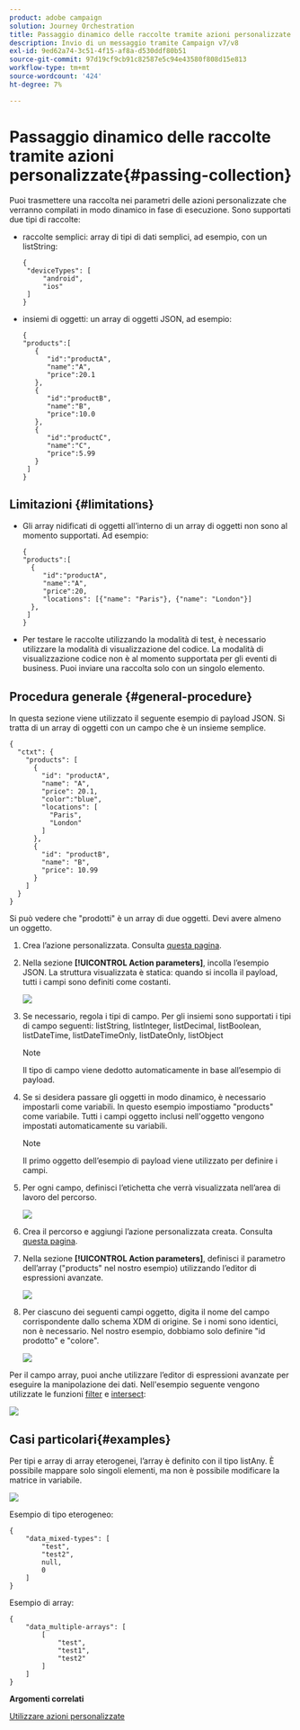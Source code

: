 ```yaml
---
product: adobe campaign
solution: Journey Orchestration
title: Passaggio dinamico delle raccolte tramite azioni personalizzate
description: Invio di un messaggio tramite Campaign v7/v8
exl-id: 9ed62a74-3c51-4f15-af8a-d530ddf80b51
source-git-commit: 97d19cf9cb91c82587e5c94e43580f808d15e813
workflow-type: tm+mt
source-wordcount: '424'
ht-degree: 7%

---
```


# Passaggio dinamico delle raccolte tramite azioni personalizzate{#passing-collection}

Puoi trasmettere una raccolta nei parametri delle azioni personalizzate che verranno compilati in modo dinamico in fase di esecuzione. Sono supportati due tipi di raccolte:

* raccolte semplici: array di tipi di dati semplici, ad esempio, con un listString:

  ```
  {
   "deviceTypes": [
       "android",
       "ios"
   ]
  }
  ```

* insiemi di oggetti: un array di oggetti JSON, ad esempio:

  ```
  {
  "products":[
     {
        "id":"productA",
        "name":"A",
        "price":20.1
     },
     {
        "id":"productB",
        "name":"B",
        "price":10.0
     },
     {
        "id":"productC",
        "name":"C",
        "price":5.99
     }
   ]
  }
  ```

## Limitazioni {#limitations}

* Gli array nidificati di oggetti all’interno di un array di oggetti non sono al momento supportati. Ad esempio:

  ```
  {
  "products":[
    {
       "id":"productA",
       "name":"A",
       "price":20,
       "locations": [{"name": "Paris"}, {"name": "London"}]
    },
   ]
  }
  ```

* Per testare le raccolte utilizzando la modalità di test, è necessario utilizzare la modalità di visualizzazione del codice. La modalità di visualizzazione codice non è al momento supportata per gli eventi di business. Puoi inviare una raccolta solo con un singolo elemento.

## Procedura generale {#general-procedure}

In questa sezione viene utilizzato il seguente esempio di payload JSON. Si tratta di un array di oggetti con un campo che è un insieme semplice.

```
{
  "ctxt": {
    "products": [
      {
        "id": "productA",
        "name": "A",
        "price": 20.1,
        "color":"blue",
        "locations": [
          "Paris",
          "London"
        ]
      },
      {
        "id": "productB",
        "name": "B",
        "price": 10.99
      }
    ]
  }
}
```

Si può vedere che &quot;prodotti&quot; è un array di due oggetti. Devi avere almeno un oggetto.

1. Crea l’azione personalizzata. Consulta [questa pagina](../action/about-custom-action-configuration.md).

1. Nella sezione **[!UICONTROL Action parameters]**, incolla l’esempio JSON. La struttura visualizzata è statica: quando si incolla il payload, tutti i campi sono definiti come costanti.

   ![](../assets/uc-collection-1.png)

1. Se necessario, regola i tipi di campo. Per gli insiemi sono supportati i tipi di campo seguenti: listString, listInteger, listDecimal, listBoolean, listDateTime, listDateTimeOnly, listDateOnly, listObject

   >[!NOTE]
   >
   >Il tipo di campo viene dedotto automaticamente in base all’esempio di payload.

1. Se si desidera passare gli oggetti in modo dinamico, è necessario impostarli come variabili. In questo esempio impostiamo &quot;products&quot; come variabile. Tutti i campi oggetto inclusi nell&#39;oggetto vengono impostati automaticamente su variabili.

   >[!NOTE]
   >
   >Il primo oggetto dell’esempio di payload viene utilizzato per definire i campi.

1. Per ogni campo, definisci l’etichetta che verrà visualizzata nell’area di lavoro del percorso.

   ![](../assets/uc-collection-2.png)

1. Crea il percorso e aggiungi l’azione personalizzata creata. Consulta [questa pagina](../building-journeys/using-custom-actions.md).

1. Nella sezione **[!UICONTROL Action parameters]**, definisci il parametro dell’array (&quot;products&quot; nel nostro esempio) utilizzando l’editor di espressioni avanzate.

   ![](../assets/uc-collection-3.png)

1. Per ciascuno dei seguenti campi oggetto, digita il nome del campo corrispondente dallo schema XDM di origine. Se i nomi sono identici, non è necessario. Nel nostro esempio, dobbiamo solo definire &quot;id prodotto&quot; e &quot;colore&quot;.

   ![](../assets/uc-collection-4.png)

Per il campo array, puoi anche utilizzare l’editor di espressioni avanzate per eseguire la manipolazione dei dati. Nell&#39;esempio seguente vengono utilizzate le funzioni [filter](../functions/functionfilter.md) e [intersect](../functions/functionintersect.md):

![](../assets/uc-collection-5.png)

## Casi particolari{#examples}

Per tipi e array di array eterogenei, l’array è definito con il tipo listAny. È possibile mappare solo singoli elementi, ma non è possibile modificare la matrice in variabile.

![](../assets/uc-collection-heterogeneous.png)

Esempio di tipo eterogeneo:

```
{
    "data_mixed-types": [
        "test",
        "test2",
        null,
        0
    ]
}
```

Esempio di array:

```
{
    "data_multiple-arrays": [
        [
            "test",
            "test1",
            "test2"
        ]
    ]
}
```

**Argomenti correlati**

[Utilizzare azioni personalizzate](../building-journeys/using-custom-actions.md)
